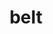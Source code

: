 ---
category: 4-letters
denotation: null
name: belt
reference_link: https://www.etymonline.com/word/belt
root_language: null
root_name: null
title: belt
type: free
word_sums:
- respelling: belt
  sum: 'Belt + '
---